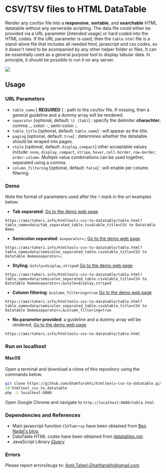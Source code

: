 # CSV/TSV files to HTML DataTable

Render any csv/tsv file into a **responsive**, **sortable**, and **searchable** HTML datatable without any serverside scripting. 
The data file could either be provided via a URL parameter [intended usage] or hard coded into the HTML codes. If the URL parameter is used, then the `table.html` file is a stand-alone file that includes all needed html, javascript and css codes, so it doesn't need to be acompanied by any other helper folder or files. It can be essentially used as a general purpose tool to display tabular data. In principle, it should be possible to run it on any server. 


[<img src="https://raw.githubusercontent.com/Ghahfarokhi/ghahfarokhi.github.io/main/assets/img/htmltools-csv-to-datatable.png">](https://amirtaheri.info/htmltools-csv-to-datatable/table.html?table_name=data/tab_separated_table.tsv&table_title=CSV%20to%20Datatable%20Demo)


## Usage

### URL Parameters

* `table_name` [ **REQUIRED** ] : path to the csv/tsv file. If missing, then a general guideline and a dummy array will be rendered.
* `separator` [optional, default: `\t (tab)`] : specify the delimiter **charachter**; comma `,`, colon `:`, semi-colon `;`.
* `table_title` [optional, default: `table_name`] : will appear as the title.
* `paging` [optional, default: `true`] : determines whether the detatable should be wraped into pages. 
* `style` [optional, default: `display,compact`] other acceptable values include: `none`, `display`, `compact`, `stripe`, 
`hover`, `cell-border`, `row-border`, `order-column`. Multiple value combinations can be used together, separated using a comma.
* `column_filtering` [optional, default: `false`] : will enable per column filtering.

### Demo

Note the format of parameters used after the `?` mark in the url examples below:

* **Tab separated**: [Go to the demo web page](https://amirtaheri.info/htmltools-csv-to-datatable/table.html?table_name=data/tab_separated_table.tsv&table_title=CSV%20to%20Datatable%20Demo)
```
https://amirtaheri.info/htmltools-csv-to-datatable/table.html?table_name=data/tab_separated_table.tsv&table_title=CSV to Datatable Demo
```

* **Semicolon separated**: `&separator=;` [Go to the demo web page](https://amirtaheri.info/htmltools-csv-to-datatable/table.html?table_name=data/semicolon_separated_table.csv&table_title=CSV%20to%20Datatable%20Demo&separator=;)
```
https://amirtaheri.info/htmltools-csv-to-datatable/table.html?table_name=data/semicolon_separated_table.csv&table_title=CSV to Datatable Demo&separator=;
```

* **Styling**: `&stuly=display,striped` [Go to the demo web page](https://amirtaheri.info/htmltools-csv-to-datatable/table.html?table_name=data/semicolon_separated_table.csv&table_title=CSV%20to%20Datatable%20Demo&separator=;&style=display,striped)
```
https://amirtaheri.info/htmltools-csv-to-datatable/table.html?table_name=data/semicolon_separated_table.csv&table_title=CSV to Datatable Demo&separator=;&style=display,striped
```

* **Column filtering**: `&column_filtering=true` [Go to the demo web page](https://amirtaheri.info/htmltools-csv-to-datatable/table.html?table_name=data/semicolon_separated_table.csv&table_title=CSV%20to%20Datatable%20Demo&separator=;&column_filtering=true)
```
https://amirtaheri.info/htmltools-csv-to-datatable/table.html?table_name=data/semicolon_separated_table.csv&table_title=CSV to Datatable Demo&separator=;&column_filtering=true
```

* **No parameter provided**: a guideline and a dummy array will be rendered, [Go to the demo web page](https://amirtaheri.info/htmltools-csv-to-datatable/table.html)
```
https://amirtaheri.info/htmltools-csv-to-datatable/table.html
```

### Run on localhost

#### MacOS

Open a terminal and download a clone of this repository using the commands below.  

```bash
git clone https://github.com/Ghahfarokhi/htmltools-csv-to-datatable.git
cd htmltool_csv_to_datatable
php -S localhost:8080
```
Open Google Chrome and navigate to `http://localhost:8080/table.html`.

### Dependencies and References

* Main javascript function `CSVToArray` have been obtained from [Ben Nadal's blog](https://www.bennadel.com/blog/1504-ask-ben-parsing-csv-strings-with-javascript-exec-regular-expression-command.htm).
* DataTable HTML codes have been obtained from [datatables.net](https://datatables.net/).
* JavaScript Library [jQuery](https://jquery.com)

### Errors
Please report errors/bugs to: Amir.Taheri.Ghahfarokhi@gmail.com
